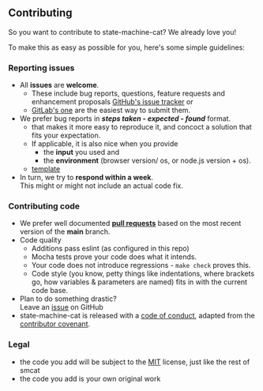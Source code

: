 ## Contributing

So you want to contribute to state-machine-cat? We already love you!

To make this as easy as possible for you, here's some simple guidelines:

### Reporting issues

- All **issues** are **welcome**.
  - These include bug reports, questions, feature requests and enhancement
    proposals
    [GitHub's issue tracker](https://github.com/sverweij/state-machine-cat/issues)
    or
  - [GitLab's one](https://gitlab.com/sverweij/state-machine-cat/issues)
    are the easiest way to submit them.
- We prefer bug reports in **_steps taken_ - _expected_ - _found_** format.
  - that makes it more easy to reproduce it, and concoct a solution that fits
    your expectation.
  - If applicable, it is also nice when you provide
    - the **input** you used and
    - the **environment** (browser version/ os, or node.js version + os).
  - [template](ISSUE_TEMPLATE.md)
- In turn, we try to **respond within a week**.  
  This might or might not include an actual code fix.

### Contributing code

- We prefer well documented
  **[pull requests](https://help.github.com/articles/creating-a-pull-request/)**
  based on the most recent version of the **main** branch.
- Code quality
  - Additions pass eslint (as configured in this repo)
  - Mocha tests prove your code does what it intends.
  - Your code does not introduce regressions - `make check` proves this.
  - Code style (you know, petty things like indentations, where brackets go,
    how variables & parameters are named) fits in with the current code base.
- Plan to do something drastic?  
  Leave an
  [issue](https://github.com/sverweij/state-machine-cat/issues/new) on GitHub
- state-machine-cat is released with a [code of conduct](CODE_OF_CONDUCT.md), adapted
  from the [contributor covenant](http://contributor-covenant.org/).

### Legal

- the code you add will be subject to the
  [MIT](../LICENSE) license, just like the rest of
  smcat
- the code you add is your own original work
